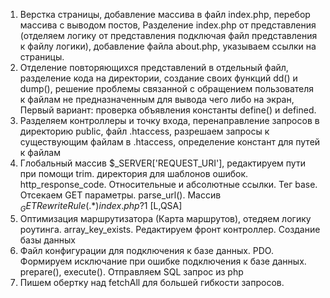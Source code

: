 1. Верстка страницы, добавление массива в файл index.php, перебор массива с выводом постов, 
Разделение index.php от представления (отделяем логику от представления подключая файл представления к файлу логики),
добавление файла about.php, указываем ссылки на страницы.
2. Отделение повторяющихся представлений в отдельный файл,
разделение кода на директории,
создание своих функций dd() и dump(), решение проблемы связанной с обращением пользователя к файлам не предназначенным для вывода чего либо на экран,
Первый вариант: проверка объявления константы define() и defined.
3. Разделяем контроллеры и точку входа, перенаправление запросов в директорию public, файл .htaccess, разрешаем запросы к существующим файлам в .htaccess, определение констант для путей к файлам
4. Глобальный массив $_SERVER['REQUEST_URI'], редактируем пути при помощи trim. директория для шаблонов ошибок. http_response_code. Относительные и абсолютные ссылки. Тег base. Отсекаем GET параметры. parse_url(). Массив $_GET
   RewriteRule (.*) index.php?$1 [L,QSA]
5. Оптимизация маршрутизатора (Карта маршрутов), отедяем логику роутинга. array_key_exists. Редактируем фронт контроллер. Создание базы данных
6. Файл конфигурации для подключения к базе данных. PDO. Формируем исключание при ошибке подключения к базе данных. prepare(), execute(). Отправляем SQL запрос из php
7. Пишем обертку над fetchAll для большей гибкости запросов.